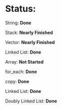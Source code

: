 # Status:

String: **Done**

Stack: **Nearly Finished**

Vector: **Nearly Finished**

Linked List: **Done**

Array: **Not Started**

for_each: **Done**

copy: **Done**

Linked List: **Done**

Doubly Linked List: **Done**
